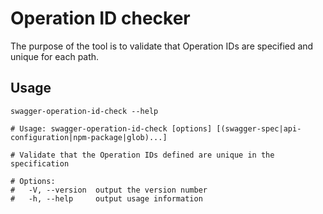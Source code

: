 # Operation ID checker

The purpose of the tool is to validate that Operation IDs are specified and unique for each path.

## Usage

```shell
swagger-operation-id-check --help

# Usage: swagger-operation-id-check [options] [(swagger-spec|api-configuration|npm-package|glob)...]

# Validate that the Operation IDs defined are unique in the specification

# Options:
#   -V, --version  output the version number
#   -h, --help     output usage information
```
